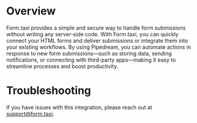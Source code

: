 # Overview

Form.taxi provides a simple and secure way to handle form submissions without writing any server-side code. With Form.taxi, you can quickly connect your HTML forms and deliver submissions or integrate them into your existing workflows. By using Pipedream, you can automate actions in response to new form submissions—such as storing data, sending notifications, or connecting with third-party apps—making it easy to streamline processes and boost productivity.

# Troubleshooting

If you have issues with this integration, please reach out at [support@form.taxi](mailto:support@form.taxi).